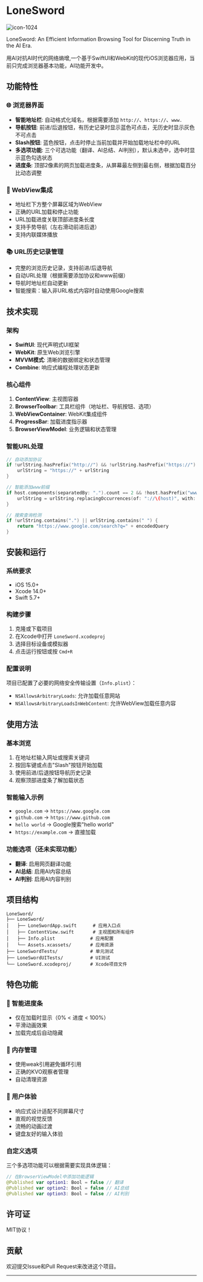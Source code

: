 # LoneSword 
![icon-1024](https://github.com/user-attachments/assets/ce694f23-46db-46a4-9c7e-a0ae6a1cfbe4)


LoneSword: An Efficient Information Browsing Tool for Discerning Truth in the AI Era.

用AI对抗AI时代的网络熵增,一个基于SwiftUI和WebKit的现代iOS浏览器应用，当前只完成浏览器基本功能，AI功能开发中。

## 功能特性

### 🌐 浏览器界面
- **智能地址栏**: 自动格式化域名，根据需要添加 `http://`、`https://`、`www.`
- **导航按钮**: 前进/后退按钮，有历史记录时显示蓝色可点击，无历史时显示灰色不可点击
- **Slash按钮**: 蓝色按钮，点击时停止当前加载并开始加载地址栏中的URL
- **多选项功能**: 三个可选功能（翻译、AI总结、AI判别），默认未选中，选中时显示蓝色勾选状态
- **进度条**: 顶部2像素的网页加载进度条，从屏幕最左侧到最右侧，根据加载百分比动态调整

### 📱 WebView集成
- 地址栏下方整个屏幕区域为WebView
- 正确的URL加载和停止功能
- URL加载进度关联顶部进度条长度
- 支持手势导航（左右滑动前进后退）
- 支持内联媒体播放

### 📚 URL历史记录管理
- 完整的浏览历史记录，支持前进/后退导航
- 自动URL处理（根据需要添加协议和www前缀）
- 导航时地址栏自动更新
- 智能搜索：输入非URL格式内容时自动使用Google搜索

## 技术实现

### 架构
- **SwiftUI**: 现代声明式UI框架
- **WebKit**: 原生Web浏览引擎
- **MVVM模式**: 清晰的数据绑定和状态管理
- **Combine**: 响应式编程处理状态更新

### 核心组件
1. **ContentView**: 主视图容器
2. **BrowserToolbar**: 工具栏组件（地址栏、导航按钮、选项）
3. **WebViewContainer**: WebKit集成组件
4. **ProgressBar**: 加载进度指示器
5. **BrowserViewModel**: 业务逻辑和状态管理

### 智能URL处理
```swift
// 自动添加协议
if !urlString.hasPrefix("http://") && !urlString.hasPrefix("https://") {
    urlString = "https://" + urlString
}

// 智能添加www前缀
if host.components(separatedBy: ".").count == 2 && !host.hasPrefix("www.") {
    urlString = urlString.replacingOccurrences(of: "://\(host)", with: "://www.\(host)")
}

// 搜索查询检测
if !urlString.contains(".") || urlString.contains(" ") {
    return "https://www.google.com/search?q=" + encodedQuery
}
```

## 安装和运行

### 系统要求
- iOS 15.0+
- Xcode 14.0+
- Swift 5.7+

### 构建步骤
1. 克隆或下载项目
2. 在Xcode中打开 `LoneSword.xcodeproj`
3. 选择目标设备或模拟器
4. 点击运行按钮或按 `Cmd+R`

### 配置说明
项目已配置了必要的网络安全传输设置（`Info.plist`）：
- `NSAllowsArbitraryLoads`: 允许加载任意网站
- `NSAllowsArbitraryLoadsInWebContent`: 允许WebView加载任意内容

## 使用方法

### 基本浏览
1. 在地址栏输入网址或搜索关键词
2. 按回车键或点击"Slash"按钮开始加载
3. 使用前进/后退按钮导航历史记录
4. 观察顶部进度条了解加载状态

### 智能输入示例
- `google.com` → `https://www.google.com`
- `github.com` → `https://www.github.com`
- `hello world` → Google搜索"hello world"
- `https://example.com` → 直接加载

### 功能选项（还未实现功能）
- **翻译**: 启用网页翻译功能
- **AI总结**: 启用AI内容总结
- **AI判别**: 启用AI内容判别

## 项目结构

```
LoneSword/
├── LoneSword/
│   ├── LoneSwordApp.swift      # 应用入口点
│   ├── ContentView.swift       # 主视图和所有组件
│   ├── Info.plist             # 应用配置
│   └── Assets.xcassets/       # 应用资源
├── LoneSwordTests/            # 单元测试
├── LoneSwordUITests/          # UI测试
└── LoneSword.xcodeproj/       # Xcode项目文件
```

## 特色功能

### 🎯 智能进度条
- 仅在加载时显示（0% < 进度 < 100%）
- 平滑动画效果
- 加载完成后自动隐藏

### 🔄 内存管理
- 使用weak引用避免循环引用
- 正确的KVO观察者管理
- 自动清理资源

### 🎨 用户体验
- 响应式设计适配不同屏幕尺寸
- 直观的视觉反馈
- 流畅的动画过渡
- 键盘友好的输入体验

### 自定义选项
三个多选项功能可以根据需要实现具体逻辑：
```swift
// 在BrowserViewModel中添加功能逻辑
@Published var option1: Bool = false // 翻译
@Published var option2: Bool = false // AI总结  
@Published var option3: Bool = false // AI判别
```

## 许可证
MIT协议！

## 贡献

欢迎提交Issue和Pull Request来改进这个项目。

---
